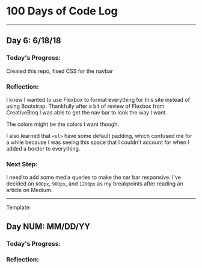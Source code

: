 # 100 Days of Code Log
---
## Day 6: 6/18/18

### Today's Progress:
Created this repo, fixed CSS for the navbar

### Reflection:
I knew I wanted to use Flexbox to format everything for this site instead of
using Bootstrap. Thankfully after a bit of review of Flexbox from CreativeBloq
I was able to get the nav bar to look the way I want.

The colors might be the colors I want though.

I also learned that `<ul>` have some default padding, which confused me for a
while because I was seeing this space that I couldn't account for when I added a
border to everything.

### Next Step:
I need to add some media queries to make the nar bar responsive. I've decided on
`600px`, `900px`, and `1200px` as my breakpoints after reading an article on 
Medium.

---
Template:

## Day NUM: MM/DD/YY

### Today's Progress:

### Reflection:
